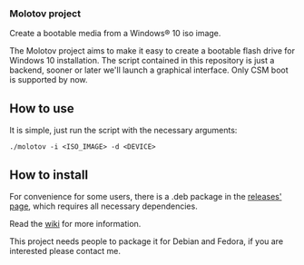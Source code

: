 ### Molotov project

Create a bootable media from a Windows® 10 iso image.

The Molotov project aims to make it easy to create a bootable flash drive for Windows 10 installation. The script contained in this repository is just a backend, sooner or later we'll launch a graphical interface. Only CSM boot is supported by now.

## How to use

It is simple, just run the script with the necessary arguments:

    ./molotov -i <ISO_IMAGE> -d <DEVICE>

## How to install

For convenience for some users, there is a .deb package in the [releases' page](https://github.com/cizordj/molotov/wiki), which requires all necessary dependencies.

Read the [wiki](https://github.com/cizordj/molotov/wiki) for more information.

This project needs people to package it for Debian and Fedora, if you are interested please contact me.
